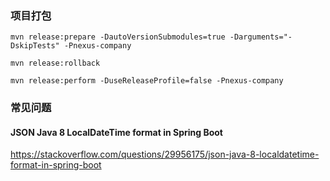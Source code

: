 ### 项目打包
```
mvn release:prepare -DautoVersionSubmodules=true -Darguments="-DskipTests" -Pnexus-company

mvn release:rollback

mvn release:perform -DuseReleaseProfile=false -Pnexus-company
```


### 常见问题
#### JSON Java 8 LocalDateTime format in Spring Boot
https://stackoverflow.com/questions/29956175/json-java-8-localdatetime-format-in-spring-boot

